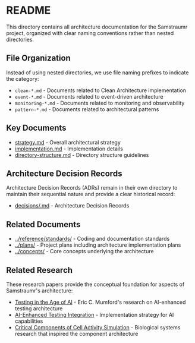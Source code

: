 <!--
Copyright (c) 2025 Eric C. Mumford (@heymumford)

This software was developed with analytical assistance from AI tools 
including Claude 3.7 Sonnet, Claude Code, and Google Gemini Deep Research,
which were used as paid services. All intellectual property rights 
remain exclusively with the copyright holder listed above.

Licensed under the Mozilla Public License 2.0
-->

# README

This directory contains all architecture documentation for the Samstraumr project, organized with clear naming conventions rather than nested directories.

## File Organization

Instead of using nested directories, we use file naming prefixes to indicate the category:

- `clean-*.md` - Documents related to Clean Architecture implementation
- `event-*.md` - Documents related to event-driven architecture
- `monitoring-*.md` - Documents related to monitoring and observability
- `pattern-*.md` - Documents related to architectural patterns

## Key Documents

- [strategy.md](strategy.md) - Overall architectural strategy
- [implementation.md](implementation.md) - Implementation details
- [directory-structure.md](directory-structure.md) - Directory structure guidelines

## Architecture Decision Records

Architecture Decision Records (ADRs) remain in their own directory to maintain their sequential nature and provide a clear historical record:

- [decisions/.md](decisions/.md) - Architecture Decision Records

## Related Documents

- [../reference/standards/](../reference/standards/) - Coding and documentation standards
- [../plans/](../plans/) - Project plans including architecture implementation plans
- [../concepts/](../concepts/) - Core concepts underlying the architecture

## Related Research

These research papers provide the conceptual foundation for aspects of Samstraumr's architecture:

- [Testing in the Age of AI](../research/test-in-age-of-ai.md) - Eric C. Mumford's research on AI-enhanced testing architecture
- [AI-Enhanced Testing Integration](../research/ai-enhanced-testing-integration.md) - Implementation strategy for AI capabilities
- [Critical Components of Cell Activity Simulation](../research/critical-components-of-simulating-and-monitoring-human-cell-activity-in-vitro.md) - Biological systems research that inspired the component architecture
